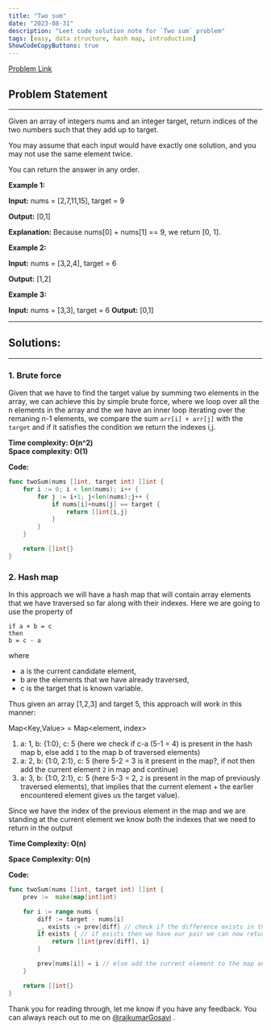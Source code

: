 ```yaml
---
title: "Two sum"
date: "2023-08-31"
description: "Leet code solution note for `Two sum` problem"
tags: [easy, data structure, hash map, introduction]
ShowCodeCopyButtons: true
---
```


[Problem Link](https://leetcode.com/problems/two-sum/)

## Problem Statement
-----------------

Given an array of integers nums and an integer target, return indices of the two numbers such that they add up to target.

You may assume that each input would have exactly one solution, and you may not use the same element twice.

You can return the answer in any order.

 

**Example 1:**

**Input:** nums = [2,7,11,15], target = 9

**Output:** [0,1]

**Explanation:** Because nums[0] + nums[1] == 9, we return [0, 1].

**Example 2:**

**Input:** nums = [3,2,4], target = 6

**Output:** [1,2]

**Example 3:**

**Input:** nums = [3,3], target = 6
**Output:** [0,1]

---
## Solutions:
---

### 1. Brute force
Given that we have to find the target value by summing two elements in the array, we can achieve this by simple brute force, where we loop over all the n elements in the array and the we have an inner loop iterating over the remaning n-1 elements, we compare the sum `arr[i] + arr[j]` with the `target` and if it satisfies the condition we return the indexes i,j.

**Time complexity: O(n^2)**  
**Space complexity: O(1)**

**Code:**

```go
func twoSum(nums []int, target int) []int {
    for i := 0; i < len(nums); i++ {
        for j := i+1; j<len(nums);j++ {
            if nums[i]+nums[j] == target {
                return []int{i,j}
            }
        }
    }

    return []int{}
}

```

### 2. Hash map
In this approach we will have a hash map that will contain array elements that we have traversed so far along with their indexes. Here we are going to use the property of

```
if a + b = c
then
b = c - a

```
where 
- a is the current candidate element,
- b are the elements that we have already traversed,
- c is the target that is known variable.

Thus given an array [1,2,3] and target 5, this approach will work in this manner:

Map<Key,Value> = Map<element, index>

1. a: 1, b: {1:0}, c: 5 (here we check if c-a (5-1 = 4) is present in the hash map b, else add `1` to the map b of traversed elements)
2. a: 2, b: {1:0, 2:1}, c: 5 (here 5-2 = 3 is it present in the map?, if not then add the current element `2` in map and continue)
3. a: 3, b: {1:0, 2:1}, c: 5 (here 5-3 = 2, `2` is present in the map of previously traversed elements), that implies that the current element + the earlier encountered element gives us the target value).

Since we have the index of the previous element in the map and we are standing at the current element we know both the indexes that we need to return in the output

**Time Complexity: O(n)**

**Space Complexity: O(n)**

**Code:**

```go
func twoSum(nums []int, target int) []int {
    prev :=  make(map[int]int)

    for i := range nums {
        diff := target - nums[i]
        _, exists := prev[diff] // check if the difference exists in the map of already traversed elements
        if exists { // if exists then we have our pair we can now return our result
            return []int{prev[diff], i}
        }

        prev[nums[i]] = i // else add the current element to the map and move to the next element
    }

    return []int{}
}
```

Thank you for reading through, let me know if you have any feedback. You can always reach out to me on [@rajkumarGosavi](https://twitter.com/rajkumarGosavi) .